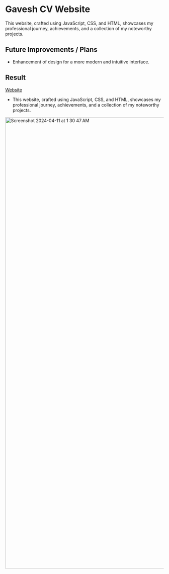 # Gavesh CV Website

This website, crafted using JavaScript, CSS, and HTML, showcases my professional journey, achievements, and a collection of my noteworthy projects.

## Future Improvements / Plans

- Enhancement of design for a more modern and intuitive interface.

## Result

[Website](https://gaveshaggarwal.netlify.app/)
- This website, crafted using JavaScript, CSS, and HTML, showcases my professional journey, achievements, and a collection of my noteworthy projects.
  
<img width="1437" alt="Screenshot 2024-04-11 at 1 30 47 AM" src="https://github.com/Aggarwal-Gavesh-25/Gavesh-CV/assets/118240223/f499806e-61b0-4eba-b3a3-46730f4dc050">
